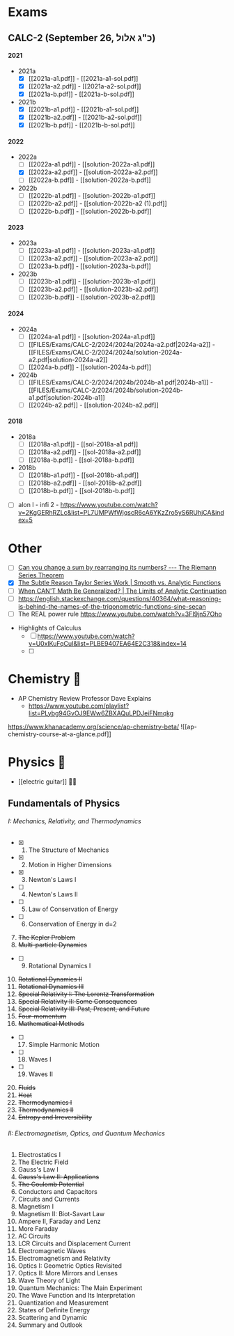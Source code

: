 # Exams

## CALC-2 (September 26, כ"ג אלול)

#### 2021

- 2021a
	- [x] [[2021a-a1.pdf]] - [[2021a-a1-sol.pdf]]
	- [x] [[2021a-a2.pdf]] - [[2021a-a2-sol.pdf]]
	- [x] [[2021a-b.pdf]] - [[2021a-b-sol.pdf]]
- 2021b
	- [x] [[2021b-a1.pdf]] - [[2021b-a1-sol.pdf]]
	- [x] [[2021b-a2.pdf]] - [[2021b-a2-sol.pdf]]
	- [x] [[2021b-b.pdf]] - [[2021b-b-sol.pdf]]
#### 2022

- 2022a
	- [ ] [[2022a-a1.pdf]] - [[solution-2022a-a1.pdf]]
	- [x] [[2022a-a2.pdf]] - [[solution-2022a-a2.pdf]]
	- [ ] [[2022a-b.pdf]] - [[solution-2022a-b.pdf]]
- 2022b
	- [ ] [[2022b-a1.pdf]] - [[solution-2022b-a1.pdf]]
	- [ ] [[2022b-a2.pdf]] - [[solution-2022b-a2 (1).pdf]]
	- [ ] [[2022b-b.pdf]] - [[solution-2022b-b.pdf]]

#### 2023

- 2023a
	- [ ] [[2023a-a1.pdf]] - [[solution-2023a-a1.pdf]]
	- [ ] [[2023a-a2.pdf]] - [[solution-2023a-a2.pdf]]
	- [ ] [[2023a-b.pdf]] - [[solution-2023a-b.pdf]]
- 2023b
	- [ ] [[2023b-a1.pdf]] - [[solution-2023b-a1.pdf]]
	- [ ] [[2023b-a2.pdf]] - [[solution-2023b-a2.pdf]]
	- [ ] [[2023b-b.pdf]] - [[solution-2023b-a2.pdf]]

#### 2024

- 2024a
	- [ ] [[2024a-a1.pdf]] - [[solution-2024a-a1.pdf]]
	- [ ] [[FILES/Exams/CALC-2/2024/2024a/2024a-a2.pdf|2024a-a2]] - [[FILES/Exams/CALC-2/2024/2024a/solution-2024a-a2.pdf|solution-2024a-a2]]
	- [ ] [[2024a-b.pdf]] - [[solution-2024a-b.pdf]]
- 2024b
	- [ ] [[FILES/Exams/CALC-2/2024/2024b/2024b-a1.pdf|2024b-a1]] - [[FILES/Exams/CALC-2/2024/2024b/solution-2024b-a1.pdf|solution-2024b-a1]]
	- [ ] [[2024b-a2.pdf]] - [[solution-2024b-a2.pdf]]

#### 2018

- 2018a
	- [ ] [[2018a-a1.pdf]] - [[sol-2018a-a1.pdf]]
	- [ ] [[2018a-a2.pdf]] - [[sol-2018a-a2.pdf]]
	- [ ] [[2018a-b.pdf]] - [[sol-2018a-b.pdf]]
- 2018b
	- [ ] [[2018b-a1.pdf]] - [[sol-2018b-a1.pdf]]
	- [ ] [[2018b-a2.pdf]] - [[sol-2018b-a2.pdf]]
	- [ ] [[2018b-b.pdf]] - [[sol-2018b-b.pdf]]

- [ ] alon l - infi 2 - https://www.youtube.com/watch?v=2KgGERhRZLc&list=PL7UMPWfWjqscR6cA6YKzZro5yS6RUhjCA&index=5

# Other

- [ ] [Can you change a sum by rearranging its numbers? --- The Riemann Series Theorem](https://www.youtube.com/watch?v=U0w0f0PDdPA&t=547s "Can you change a sum by rearranging its numbers? --- The Riemann Series Theorem")
- [x] [The Subtle Reason Taylor Series Work | Smooth vs. Analytic Functions](https://www.youtube.com/watch?v=0HaBNdmUWXY "The Subtle Reason Taylor Series Work | Smooth vs. Analytic Functions")
- [ ] [When CAN'T Math Be Generalized? | The Limits of Analytic Continuation](https://www.youtube.com/watch?v=krtf-v19TJg&t=166s "When CAN'T Math Be Generalized? | The Limits of Analytic Continuation")
- [ ] https://english.stackexchange.com/questions/40364/what-reasoning-is-behind-the-names-of-the-trigonometric-functions-sine-secan
- [ ] The REAL power rule https://www.youtube.com/watch?v=3FI9jn57Oho
- Highlights of Calculus
	- [ ] https://www.youtube.com/watch?v=U0xlKuFqCuI&list=PLBE9407EA64E2C318&index=14
	- [ ] 
# Chemistry 🧪

- AP Chemistry Review Professor Dave Explains
	 - https://www.youtube.com/playlist?list=PLybg94GvOJ9EWw6ZBXAQuLPDJeiFNmqkg

 https://www.khanacademy.org/science/ap-chemistry-beta/
 ![[ap-chemistry-course-at-a-glance.pdf]]

# Physics 🚀

- [[electric guitar]] 🎸🎸

## Fundamentals of Physics

###### I: Mechanics, Relativity, and Thermodynamics

- [x] 1. The Structure of Mechanics
- [x] 2. Motion in Higher Dimensions
- [x] 3. Newton's Laws I
- [ ] 4. Newton's Laws II
- [ ] 5. Law of Conservation of Energy
- [ ] 6. Conservation of Energy in d=2
7. ~~The Kepler Problem~~
8. ~~Multi-particle Dynamics~~
- [ ] 9. Rotational Dynamics I
10. ~~Rotational Dynamics II~~
11. ~~Rotational Dynamics III~~
12. ~~Special Relativity I: The Lorentz Transformation~~
13. ~~Special Relativity II: Some Consequences~~
14. ~~Special Relativity III: Past, Present, and Future~~
15. ~~Four-momentum~~
16. ~~Mathematical Methods~~
- [ ] 17. Simple Harmonic Motion
- [ ] 18. Waves I
- [ ] 19. Waves II
20. ~~Fluids~~
21. ~~Heat~~
22. ~~Thermodynamics I~~
23. ~~Thermodynamics II~~
24. ~~Entropy and Irreversibility~~

###### II: Electromagnetism, Optics, and Quantum Mechanics

1. Electrostatics I
2. The Electric Field
3. Gauss's Law I
4. ~~Gauss's Law II: Applications~~
5. ~~The Coulomb Potential~~
6. Conductors and Capacitors
7. Circuits and Currents
8. Magnetism I
9. Magnetism II: Biot-Savart Law
10. Ampere II, Faraday and Lenz
11. More Faraday
12. AC Circuits
13. LCR Circuits and Displacement Current
14. Electromagnetic Waves
15. Electromagnetism and Relativity
16. Optics I: Geometric Optics Revisited
17. Optics II: More Mirrors and Lenses
18. Wave Theory of Light
19. Quantum Mechanics: The Main Experiment
20. The Wave Function and Its Interpretation
21. Quantization and Measurement
22. States of Definite Energy
23. Scattering and Dynamic
24. Summary and Outlook

